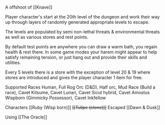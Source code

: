 A offshoot of [[Knave]]

Player character's start at the 20th level of the dungeon and work their way up through layers of randomly generated appropriate levels to escape.

The levels are populated by semi non-lethal threats & environmental threats as well as various stores and rest points.

By default test points are anywhere you can draw a warm bath, you regain health & rest there.
In some game modes your harem might appear to help satisfy remaining tension, or just hang out and provide their skills and utilities.

Every 5 levels there is a store with the exception of level 20 & 19 where stores are introduced and gives the player character 1 item for free.

Supported Races
Human, Full Rog Orc (D&D), Half orc, Mud Race (Build a race), Cavet Kitsume, Cavet Lunari, Cavet Sicut hybrid, Cavet Amostus Wispborn (Gimmicky Possessor), Cavet Inkfellow

Characters 
[[Ruby (Wisp born)]]
~~[[Tulipe (clone)]]~~ Escaped
[[Dawn & Dusk]]

Using [[The Oracle]]
